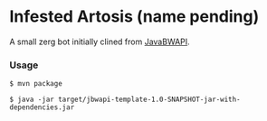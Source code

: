 #  Infested Artosis (name pending)

A small zerg bot initially clined from [JavaBWAPI](https://github.com/JavaBWAPI/jbwapi-java-template).

### Usage
```
$ mvn package

$ java -jar target/jbwapi-template-1.0-SNAPSHOT-jar-with-dependencies.jar
```